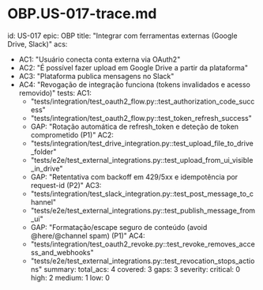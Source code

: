 # OBP.US-017-trace.md
id: US-017
epic: OBP
title: "Integrar com ferramentas externas (Google Drive, Slack)"
acs:
  - AC1: "Usuário conecta conta externa via OAuth2"
  - AC2: "É possível fazer upload em Google Drive a partir da plataforma"
  - AC3: "Plataforma publica mensagens no Slack"
  - AC4: "Revogação de integração funciona (tokens invalidados e acesso removido)"
tests:
  AC1:
    - "tests/integration/test_oauth2_flow.py::test_authorization_code_success"
    - "tests/integration/test_oauth2_flow.py::test_token_refresh_success"
    - GAP: "Rotação automática de refresh_token e deteção de token comprometido (P1)"
  AC2:
    - "tests/integration/test_drive_integration.py::test_upload_file_to_drive_folder"
    - "tests/e2e/test_external_integrations.py::test_upload_from_ui_visible_in_drive"
    - GAP: "Retentativa com backoff em 429/5xx e idempotência por request-id (P2)"
  AC3:
    - "tests/integration/test_slack_integration.py::test_post_message_to_channel"
    - "tests/e2e/test_external_integrations.py::test_publish_message_from_ui"
    - GAP: "Formatação/escape seguro de conteúdo (avoid @here/@channel spam) (P1)"
  AC4:
    - "tests/integration/test_oauth2_revoke.py::test_revoke_removes_access_and_webhooks"
    - "tests/e2e/test_external_integrations.py::test_revocation_stops_actions"
summary:
  total_acs: 4
  covered: 3
  gaps: 3
  severity:
    critical: 0
    high: 2
    medium: 1
    low: 0
